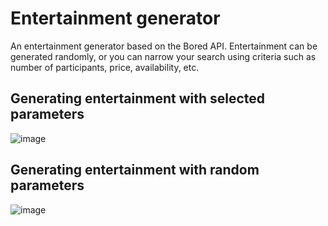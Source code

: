 # Entertainment generator

An entertainment generator based on the Bored API. Entertainment can be generated randomly, or you can narrow your search using criteria such as number of participants, price, availability, etc.

## Generating entertainment with selected parameters

![image](https://drive.google.com/uc?export=view&id=1-YaSEIJjrTj9G1nSdYfdTbccCVxzshXs)

## Generating entertainment with random parameters

![image](https://drive.google.com/uc?export=view&id=1m0VuFvocoz-QuqKMzEoPNuB5dgMsey36)

